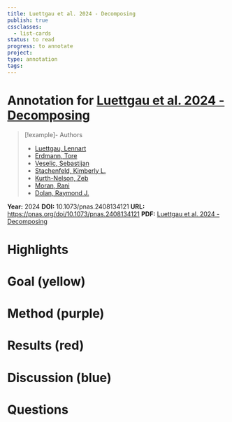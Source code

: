 ```yaml
---
title: Luettgau et al. 2024 - Decomposing
publish: true
cssclasses:
  - list-cards
status: to read
progress: to annotate
project:
type: annotation
tags:
---
```

# Annotation for [Luettgau et al. 2024 - Decomposing](Papers/References/Luettgau%20et%20al.%202024%20-%20Decomposing)

> [!example]- Authors
> - [Luettgau, Lennart](Luettgau%2C%20Lennart)
> - [Erdmann, Tore](Erdmann%2C%20Tore)
> - [Veselic, Sebastijan](Veselic%2C%20Sebastijan)
> - [Stachenfeld, Kimberly L.](Stachenfeld%2C%20Kimberly%20L.)
> - [Kurth-Nelson, Zeb](Kurth-Nelson%2C%20Zeb)
> - [Moran, Rani](Moran%2C%20Rani)
> - [Dolan, Raymond J.](Dolan%2C%20Raymond%20J.)

**Year:** 2024
**DOI:** 10.1073/pnas.2408134121
**URL:** https://pnas.org/doi/10.1073/pnas.2408134121
**PDF:** [Luettgau et al. 2024 - Decomposing](Papers/PDFs/Luettgau%20et%20al.%202024%20-%20Decomposing%20dynamical%20subprocesses%20for%20compositional%20generalization.pdf)

# Highlights


# Goal (yellow)


# Method (purple)


# Results (red)


# Discussion (blue)


# Questions


